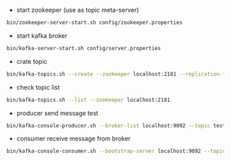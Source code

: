
- start zookeeper (use as topic meta-server)
```bash
bin/zookeeper-server-start.sh config/zookeeper.properties
```


- start kafka broker
```bash
bin/kafka-server-start.sh config/server.properties
```

- crate topic
```bash
bin/kafka-topics.sh --create --zookeeper localhost:2181 --replication-factor 1 --partitions 1 --topic test
```

- check topic list
```bash
bin/kafka-topics.sh --list --zookeeper localhost:2181
```

- producer send message test
```bash
bin/kafka-console-producer.sh --broker-list localhost:9092 --topic test
```

- consumer receive message from broker
```bash
bin/kafka-console-consumer.sh --bootstrap-server localhost:9092 --topic test --from-beginning
```

